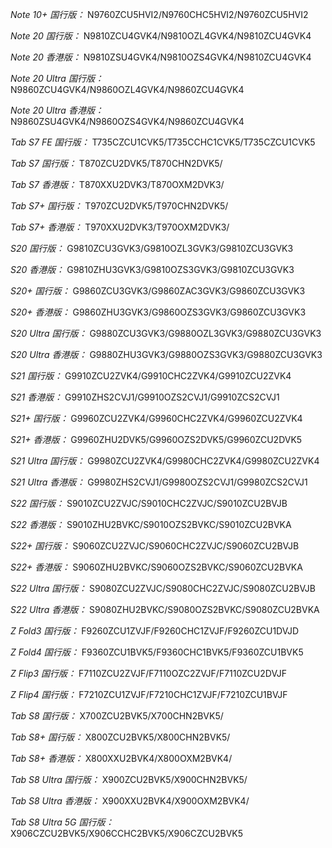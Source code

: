 *Note 10+ 国行版：*
N9760ZCU5HVI2/N9760CHC5HVI2/N9760ZCU5HVI2

*Note 20 国行版：*
N9810ZCU4GVK4/N9810OZL4GVK4/N9810ZCU4GVK4

*Note 20 香港版：*
N9810ZSU4GVK4/N9810OZS4GVK4/N9810ZCU4GVK4

*Note 20 Ultra 国行版：*
N9860ZCU4GVK4/N9860OZL4GVK4/N9860ZCU4GVK4

*Note 20 Ultra 香港版：*
N9860ZSU4GVK4/N9860OZS4GVK4/N9860ZCU4GVK4

*Tab S7 FE 国行版：*
T735CZCU1CVK5/T735CCHC1CVK5/T735CZCU1CVK5

*Tab S7 国行版：*
T870ZCU2DVK5/T870CHN2DVK5/

*Tab S7 香港版：*
T870XXU2DVK3/T870OXM2DVK3/

*Tab S7+ 国行版：*
T970ZCU2DVK5/T970CHN2DVK5/

*Tab S7+ 香港版：*
T970XXU2DVK3/T970OXM2DVK3/

*S20 国行版：*
G9810ZCU3GVK3/G9810OZL3GVK3/G9810ZCU3GVK3

*S20 香港版：*
G9810ZHU3GVK3/G9810OZS3GVK3/G9810ZCU3GVK3

*S20+ 国行版：*
G9860ZCU3GVK3/G9860ZAC3GVK3/G9860ZCU3GVK3

*S20+ 香港版：*
G9860ZHU3GVK3/G9860OZS3GVK3/G9860ZCU3GVK3

*S20 Ultra 国行版：*
G9880ZCU3GVK3/G9880OZL3GVK3/G9880ZCU3GVK3

*S20 Ultra 香港版：*
G9880ZHU3GVK3/G9880OZS3GVK3/G9880ZCU3GVK3

*S21 国行版：*
G9910ZCU2ZVK4/G9910CHC2ZVK4/G9910ZCU2ZVK4

*S21 香港版：*
G9910ZHS2CVJ1/G9910OZS2CVJ1/G9910ZCS2CVJ1

*S21+ 国行版：*
G9960ZCU2ZVK4/G9960CHC2ZVK4/G9960ZCU2ZVK4

*S21+ 香港版：*
G9960ZHU2DVK5/G9960OZS2DVK5/G9960ZCU2DVK5

*S21 Ultra 国行版：*
G9980ZCU2ZVK4/G9980CHC2ZVK4/G9980ZCU2ZVK4

*S21 Ultra 香港版：*
G9980ZHS2CVJ1/G9980OZS2CVJ1/G9980ZCS2CVJ1

*S22 国行版：*
S9010ZCU2ZVJC/S9010CHC2ZVJC/S9010ZCU2BVJB

*S22 香港版：*
S9010ZHU2BVKC/S9010OZS2BVKC/S9010ZCU2BVKA

*S22+ 国行版：*
S9060ZCU2ZVJC/S9060CHC2ZVJC/S9060ZCU2BVJB

*S22+ 香港版：*
S9060ZHU2BVKC/S9060OZS2BVKC/S9060ZCU2BVKA

*S22 Ultra 国行版：*
S9080ZCU2ZVJC/S9080CHC2ZVJC/S9080ZCU2BVJB

*S22 Ultra 香港版：*
S9080ZHU2BVKC/S9080OZS2BVKC/S9080ZCU2BVKA

*Z Fold3 国行版：*
F9260ZCU1ZVJF/F9260CHC1ZVJF/F9260ZCU1DVJD

*Z Fold4 国行版：*
F9360ZCU1BVK5/F9360CHC1BVK5/F9360ZCU1BVK5

*Z Flip3 国行版：*
F7110ZCU2ZVJF/F7110OZC2ZVJF/F7110ZCU2DVJF

*Z Flip4 国行版：*
F7210ZCU1ZVJF/F7210CHC1ZVJF/F7210ZCU1BVJF

*Tab S8 国行版：*
X700ZCU2BVK5/X700CHN2BVK5/

*Tab S8+ 国行版：*
X800ZCU2BVK5/X800CHN2BVK5/

*Tab S8+ 香港版：*
X800XXU2BVK4/X800OXM2BVK4/

*Tab S8 Ultra 国行版：*
X900ZCU2BVK5/X900CHN2BVK5/

*Tab S8 Ultra 香港版：*
X900XXU2BVK4/X900OXM2BVK4/

*Tab S8 Ultra 5G 国行版：*
X906CZCU2BVK5/X906CCHC2BVK5/X906CZCU2BVK5

